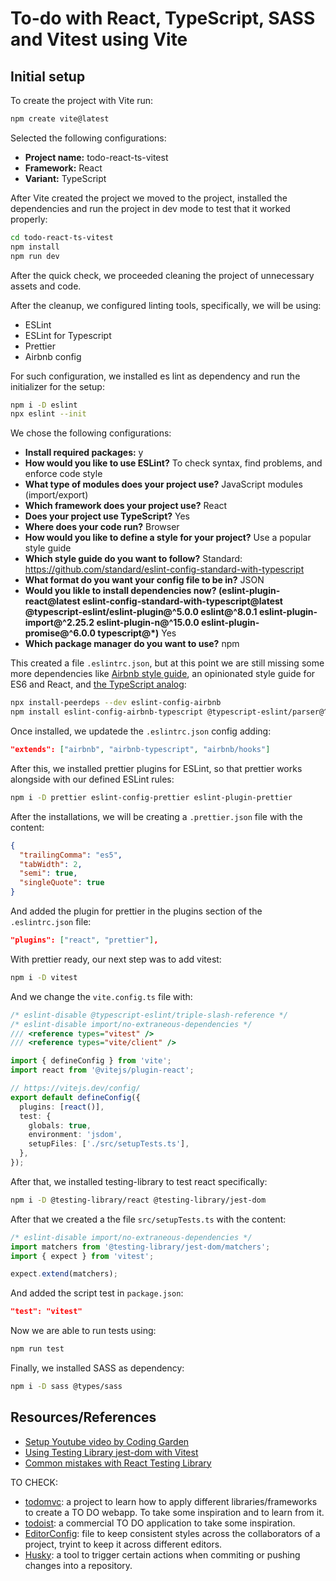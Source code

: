 # To-do with React, TypeScript, SASS and Vitest using Vite

## Initial setup

To create the project with Vite run:

```bash
npm create vite@latest
```

Selected the following configurations:

- **Project name:** todo-react-ts-vitest
- **Framework:** React
- **Variant:** TypeScript

After Vite created the project we moved to the project, installed the dependencies and run the project in dev mode to test that it worked properly:

```bash
cd todo-react-ts-vitest
npm install
npm run dev
```

After the quick check, we proceeded cleaning the project of unnecessary assets and code.

After the cleanup, we configured linting tools, specifically, we will be using:

- ESLint
- ESLint for Typescript
- Prettier
- Airbnb config

For such configuration, we installed es lint as dependency and run the initializer for the setup:

```bash
npm i -D eslint
npx eslint --init
```

We chose the following configurations:

- **Install required packages:** y
- **How would you like to use ESLint?** To check syntax, find problems, and enforce code style
- **What type of modules does your project use?** JavaScript modules (import/export)
- **Which framework does your project use?** React
- **Does your project use TypeScript?** Yes
- **Where does your code run?** Browser
- **How would you like to define a style for your project?** Use a popular style guide
- **Which style guide do you want to follow?** Standard: https://github.com/standard/eslint-config-standard-with-typescript
- **What format do you want your config file to be in?** JSON
- **Would you likle to install dependencies now? (eslint-plugin-react@latest eslint-config-standard-with-typescript@latest @typescript-eslint/eslint-plugin@^5.0.0 eslint@^8.0.1 eslint-plugin-import@^2.25.2 eslint-plugin-n@^15.0.0 eslint-plugin-promise@^6.0.0 typescript@\*)** Yes
- **Which package manager do you want to use?** npm

This created a file `.eslintrc.json`, but at this point we are still missing some more dependencies like [Airbnb style guide](https://www.npmjs.com/package/eslint-config-airbnb), an opinionated style guide for ES6 and React, and [the TypeScript analog](https://www.npmjs.com/package/eslint-config-airbnb-typescript):

```bash
npx install-peerdeps --dev eslint-config-airbnb
npm install eslint-config-airbnb-typescript @typescript-eslint/parser@^5.0.0 --save-dev
```

Once installed, we updatede the `.eslintrc.json` config adding:

```json
"extends": ["airbnb", "airbnb-typescript", "airbnb/hooks"]
```

After this, we installed prettier plugins for ESLint, so that prettier works alongside with our defined ESLint rules:

```bash
npm i -D prettier eslint-config-prettier eslint-plugin-prettier
```

After the installations, we will be creating a `.prettier.json` file with the content:

```json
{
  "trailingComma": "es5",
  "tabWidth": 2,
  "semi": true,
  "singleQuote": true
}
```

And added the plugin for prettier in the plugins section of the `.eslintrc.json` file:

```json
"plugins": ["react", "prettier"],
```

With prettier ready, our next step was to add vitest:

```bash
npm i -D vitest
```

And we change the `vite.config.ts` file with:

```typescript
/* eslint-disable @typescript-eslint/triple-slash-reference */
/* eslint-disable import/no-extraneous-dependencies */
/// <reference types="vitest" />
/// <reference types="vite/client" />

import { defineConfig } from 'vite';
import react from '@vitejs/plugin-react';

// https://vitejs.dev/config/
export default defineConfig({
  plugins: [react()],
  test: {
    globals: true,
    environment: 'jsdom',
    setupFiles: ['./src/setupTests.ts'],
  },
});
```

After that, we installed testing-library to test react specifically:

```bash
npm i -D @testing-library/react @testing-library/jest-dom
```

After that we created a the file `src/setupTests.ts` with the content:

```typescript
/* eslint-disable import/no-extraneous-dependencies */
import matchers from '@testing-library/jest-dom/matchers';
import { expect } from 'vitest';

expect.extend(matchers);
```

And added the script test in `package.json`:

```json
"test": "vitest"
```

Now we are able to run tests using:

```bash
npm run test
```

Finally, we installed SASS as dependency:

```bash
npm i -D sass @types/sass
```

## Resources/References

- [Setup Youtube video by Coding Garden](https://www.youtube.com/watch?app=desktop&v=cchqeWY0Nak)
- [Using Testing Library jest-dom with Vitest](https://markus.oberlehner.net/blog/using-testing-library-jest-dom-with-vitest/)
- [Common mistakes with React Testing Library](https://kentcdodds.com/blog/common-mistakes-with-react-testing-library)

TO CHECK:

- [todomvc](https://todomvc.com/examples/typescript-react/#/): a project to learn how to apply different libraries/frameworks to create a TO DO webapp. To take some inspiration and to learn from it.
- [todoist](https://todoist.com/es): a commercial TO DO application to take some inspiration.
- [EditorConfig](https://www.editorconfig.org/): file to keep consistent styles across the collaborators of a project, tryint to keep it across different editors.
- [Husky](https://typicode.github.io/husky/#/): a tool to trigger certain actions when commiting or pushing changes into a repository.

